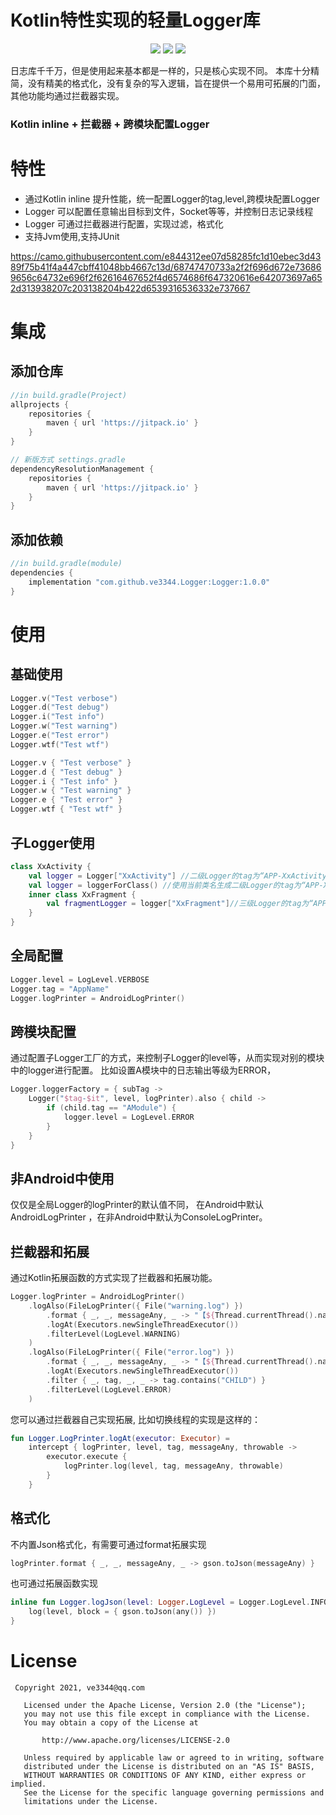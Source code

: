 # Kotlin特性实现的轻量Logger库
<p align="center">
<img src="https://img.shields.io/badge/language-kotlin-orange.svg"/>
<a href="https://github.com/ve3344/Logger/blob/master/LICENSE"><img src="https://img.shields.io/badge/license-Apache-blue"/></a>
<a href="https://jitpack.io/#ve3344/Logger"><img src="https://jitpack.io/v/ve3344/Logger.svg"/></a>
</p>

日志库千千万，但是使用起来基本都是一样的，只是核心实现不同。
本库十分精简，没有精美的格式化，没有复杂的写入逻辑，旨在提供一个易用可拓展的门面，其他功能均通过拦截器实现。

### Kotlin inline + 拦截器 + 跨模块配置Logger

# 特性

- 通过Kotlin inline 提升性能，统一配置Logger的tag,level,跨模块配置Logger
- Logger 可以配置任意输出目标到文件，Socket等等，并控制日志记录线程
- Logger 可通过拦截器进行配置，实现过滤，格式化
- 支持Jvm使用,支持JUnit

https://camo.githubusercontent.com/e844312ee07d58285fc1d10ebec3d4389f75b41f4a447cbff41048bb4667c13d/68747470733a2f2f696d672e736869656c64732e696f2f62616467652f4d6574686f647320616e642073697a652d313938207c203138204b422d6539316536332e737667
# 集成

## 添加仓库

```groovy
//in build.gradle(Project)
allprojects {
    repositories {
        maven { url 'https://jitpack.io' }
    }
}

// 新版方式 settings.gradle
dependencyResolutionManagement {
    repositories {
        maven { url 'https://jitpack.io' }
    }
}
```

## 添加依赖

```groovy
//in build.gradle(module)
dependencies {
    implementation "com.github.ve3344.Logger:Logger:1.0.0"
}
```
# 使用
## 基础使用
```kotlin
Logger.v("Test verbose")
Logger.d("Test debug")
Logger.i("Test info")
Logger.w("Test warning")
Logger.e("Test error")
Logger.wtf("Test wtf")

Logger.v { "Test verbose" }
Logger.d { "Test debug" }
Logger.i { "Test info" }
Logger.w { "Test warning" }
Logger.e { "Test error" }
Logger.wtf { "Test wtf" }

```

## 子Logger使用
```kotlin
class XxActivity {
    val logger = Logger["XxActivity"] //二级Logger的tag为“APP-XxActivity”
    val logger = loggerForClass() //使用当前类名生成二级Logger的tag为“APP-XxActivity”
    inner class XxFragment {
        val fragmentLogger = logger["XxFragment"]//三级Logger的tag为“APP-XxActivity-XxFragment”
    }
}
```
## 全局配置
```kotlin
Logger.level = LogLevel.VERBOSE
Logger.tag = "AppName"
Logger.logPrinter = AndroidLogPrinter()

```
## 跨模块配置
通过配置子Logger工厂的方式，来控制子Logger的level等，从而实现对别的模块中的logger进行配置。
比如设置A模块中的日志输出等级为ERROR，
```kotlin
Logger.loggerFactory = { subTag ->
    Logger("$tag-$it", level, logPrinter).also { child ->
        if (child.tag == "AModule") {
            logger.level = LogLevel.ERROR
        }
    }
}
```

## 非Android中使用
仅仅是全局Logger的logPrinter的默认值不同，
在Android中默认AndroidLogPrinter ，在非Android中默认为ConsoleLogPrinter。

## 拦截器和拓展
通过Kotlin拓展函数的方式实现了拦截器和拓展功能。
```kotlin
Logger.logPrinter = AndroidLogPrinter()
    .logAlso(FileLogPrinter({ File("warning.log") })
        .format { _, _, messageAny, _ -> "【${Thread.currentThread().name}】:$messageAny" }
        .logAt(Executors.newSingleThreadExecutor())
        .filterLevel(LogLevel.WARNING)
    )    
    .logAlso(FileLogPrinter({ File("error.log") })
        .format { _, _, messageAny, _ -> "【${Thread.currentThread().name}】:$messageAny" }
        .logAt(Executors.newSingleThreadExecutor())
        .filter { _, tag, _, _ -> tag.contains("CHILD") }
        .filterLevel(LogLevel.ERROR)
    )
```

您可以通过拦截器自己实现拓展, 比如切换线程的实现是这样的：
```kotlin
fun Logger.LogPrinter.logAt(executor: Executor) =
    intercept { logPrinter, level, tag, messageAny, throwable ->
        executor.execute {
            logPrinter.log(level, tag, messageAny, throwable)
        }
    }
```

## 格式化
不内置Json格式化，有需要可通过format拓展实现
```kotlin
logPrinter.format { _, _, messageAny, _ -> gson.toJson(messageAny) }
```
也可通过拓展函数实现
```kotlin
inline fun Logger.logJson(level: Logger.LogLevel = Logger.LogLevel.INFO, any: () -> Any) {
    log(level, block = { gson.toJson(any()) })
}
```


# License

``` license
 Copyright 2021, ve3344@qq.com 
  
   Licensed under the Apache License, Version 2.0 (the "License");
   you may not use this file except in compliance with the License.
   You may obtain a copy of the License at 
 
       http://www.apache.org/licenses/LICENSE-2.0 

   Unless required by applicable law or agreed to in writing, software
   distributed under the License is distributed on an "AS IS" BASIS,
   WITHOUT WARRANTIES OR CONDITIONS OF ANY KIND, either express or implied.
   See the License for the specific language governing permissions and
   limitations under the License.
```
